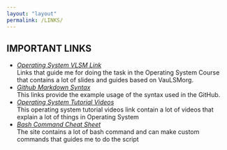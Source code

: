 ```yaml
---
layout: "layout"
permalink: /LINKS/
---
```


## IMPORTANT LINKS

* [_Operating System VLSM Link_](https://os.vlsm.org/)                                                                                
  Links that guide me for doing the task in the Operating System Course that contains a lot of slides and guides based on VauLSMorg.
* [_Github Markdown Syntax_](https://guides.github.com/pdfs/markdown-cheatsheet-online.pdf)                                             
  This links provide the example usage of the syntax used in the GitHub.
* [_Operating System Tutorial Videos_](https://www.youtube.com/playlist?list=PLBlnK6fEyqRiVhbXDGLXDk_OQAeuVcp2O)                    
  This operating system tutorial videos link contain a lot of videos that explain a lot of things in Operating System
* [_Bash Command Cheat Sheet_](https://www.educative.io/blog/bash-shell-command-cheat-sheet)                                        
  The site contains a lot of bash command and can make custom commands that guides me to do the script
